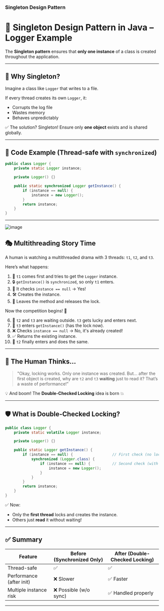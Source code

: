 ### Singleton Design Pattern

# 🧠 Singleton Design Pattern in Java – Logger Example

The **Singleton pattern** ensures that **only one instance** of a class is created throughout the application.

---

## 🚀 Why Singleton?

Imagine a class like `Logger` that writes to a file.

If every thread creates its own `Logger`, it:
- Corrupts the log file
- Wastes memory
- Behaves unpredictably

✅ The solution? Singleton!
Ensure only **one object** exists and is shared globally.

---

## 🧱 Code Example (Thread-safe with `synchronized`)

```java
public class Logger {
    private static Logger instance;

    private Logger() {}

    public static synchronized Logger getInstance() {
        if (instance == null) {
            instance = new Logger();
        }
        return instance;
    }
}

````

---

![image](https://github.com/user-attachments/assets/1629a59c-34e1-432f-97c7-a3e20617ca28)

## 🎭 Multithreading Story Time

A human is watching a multithreaded drama with 3 threads: `t1`, `t2`, and `t3`.

Here’s what happens:

1. 🧵 `t1` comes first and tries to get the `Logger` instance.
2. 🔒 `getInstance()` is `synchronized`, so only `t1` enters.
3. 🤔 It checks `instance == null` → Yes!
4. 🛠️ Creates the instance.
5. 🏃 Leaves the method and releases the lock.

Now the competition begins! 🏁

6. 🧵 `t2` and `t3` are waiting outside. `t3` gets lucky and enters next.
7. 🧵 `t3` enters `getInstance()` (has the lock now).
8. ❌ Checks `instance == null` → No, it's already created!
9. ✅ Returns the existing instance.
10. 🧵 `t2` finally enters and does the same.

---

## 👀 The Human Thinks...

> "Okay, locking works. Only one instance was created. But...
> after the first object is created, why are `t2` and `t3` **waiting** just to read it?
> That’s a waste of performance!"

💡 And boom! The **Double-Checked Locking** idea is born 💥

---

## 🛡️ What is Double-Checked Locking?

```java
public class Logger {
    private static volatile Logger instance;

    private Logger() {}

    public static Logger getInstance() {
        if (instance == null) {                  // First check (no locking)
            synchronized (Logger.class) {
                if (instance == null) {          // Second check (with locking)
                    instance = new Logger();
                }
            }
        }
        return instance;
    }
}
```

✅ Now:

* Only the **first thread** locks and creates the instance.
* Others just **read** it without waiting!

---

## ✅ Summary

| Feature                  | Before (Synchronized Only) | After (Double-Checked Locking) |
| ------------------------ | -------------------------- | ------------------------------ |
| Thread-safe              | ✅                          | ✅                              |
| Performance (after init) | ❌ Slower                   | ✅ Faster                       |
| Multiple instance risk   | ❌ Possible (w/o sync)      | ✅ Handled properly             |

---

